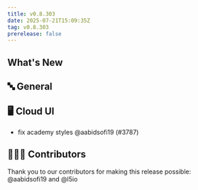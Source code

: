 ```yaml
---
title: v0.8.303
date: 2025-07-21T15:09:35Z
tag: v0.8.303
prerelease: false
---
```


## What's New
## 🔤 General
## 🖥 Cloud UI

- fix academy styles @aabidsofi19 (#3787)

## 👨🏽‍💻 Contributors

Thank you to our contributors for making this release possible:
@aabidsofi19 and @l5io

